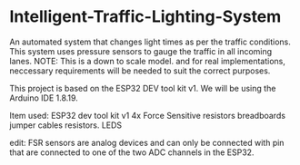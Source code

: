 # Intelligent-Traffic-Lighting-System
An automated system that changes light times as per the traffic conditions.
This system uses pressure sensors to gauge the traffic in all incoming lanes. NOTE: This is a down to scale model. and for real implementations, neccessary requirements will be needed to suit the correct purposes. 

This project is based on the ESP32 DEV tool kit v1. 
We will be using the Arduino IDE 1.8.19. 

Item used:
ESP32 dev tool kit v1
4x Force Sensitive resistors
breadboards
jumper cables
resistors.
LEDS

edit: FSR sensors are analog devices and can only be connected with pin that are connected to one of the two ADC channels in the ESP32.


